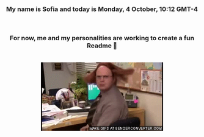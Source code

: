 


<div align="center">
<h3 >My name is Sofia and today is Monday, 4 October, 10:12 GMT-4</h3><br>
<h3 >For now, me and my personalities are working to create a fun Readme 👋
</h3><br>
<img src='img/dwight.gif' alt='working...'/>
</div>
